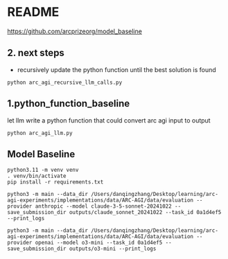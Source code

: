 # README
https://github.com/arcprizeorg/model_baseline



## 2. next steps
* recursively update the python function until the best solution is found

```
python arc_agi_recursive_llm_calls.py
```

## 1.python_function_baseline
let llm write a python function that could convert arc agi input to output
```
python arc_agi_llm.py 
```


## Model Baseline
```
python3.11 -m venv venv
. venv/bin/activate
pip install -r requirements.txt
```


```
python3 -m main --data_dir /Users/danqingzhang/Desktop/learning/arc-agi-experiments/implementations/data/ARC-AGI/data/evaluation --provider anthropic --model claude-3-5-sonnet-20241022 --save_submission_dir outputs/claude_sonnet_20241022 --task_id 0a1d4ef5 --print_logs
```

```
python3 -m main --data_dir /Users/danqingzhang/Desktop/learning/arc-agi-experiments/implementations/data/ARC-AGI/data/evaluation --provider openai --model o3-mini --task_id 0a1d4ef5 --save_submission_dir outputs/o3-mini --print_logs
```